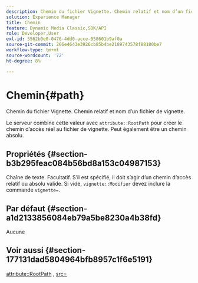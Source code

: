 ```yaml
---
description: Chemin du fichier Vignette. Chemin relatif et nom d’un fichier de vignette.
solution: Experience Manager
title: Chemin
feature: Dynamic Media Classic,SDK/API
role: Developer,User
exl-id: 5562b0e0-0476-4dd0-acce-058601b9af0a
source-git-commit: 206e4643e3926cb85b4be2189743578f88180be7
workflow-type: tm+mt
source-wordcount: '72'
ht-degree: 8%

---
```


# Chemin{#path}

Chemin du fichier Vignette. Chemin relatif et nom d’un fichier de vignette.

Le serveur combine cette valeur avec `attribute::RootPath` pour créer le chemin d’accès réel au fichier de vignette. Peut également être un chemin absolu.

## Propriétés {#section-b3b295feac084b56bd8a153c04987153}

Chaîne de texte. Facultatif. S’il est spécifié, il doit s’agir d’un chemin d’accès relatif ou absolu valide. Si vide, `vignette::Modifier` devez inclure la commande `vignette=`.

## Par défaut {#section-a1d2133856084eb79a5be8230a4b38fd}

Aucune

## Voir aussi {#section-177131dad5804964bfb8957c1f6e5191}

[attribute::RootPath](../../../../../ir-api/material-cat/image-rendering-api-ref/c-ir-material-catalog/c-ir-attributes-reference/r-ir-rootpath.md#reference-a4d7c96b62e14fcbad1740c702f160f3) , [src=](../../../../../ir-api/http-protocol/image-rendering-api-ref/c-ir-http-protocol-ref/c-ir-http-protocol-command-reference/r-ir-src.md#reference-62c98abad22149d68d405ed6aaff8272)
